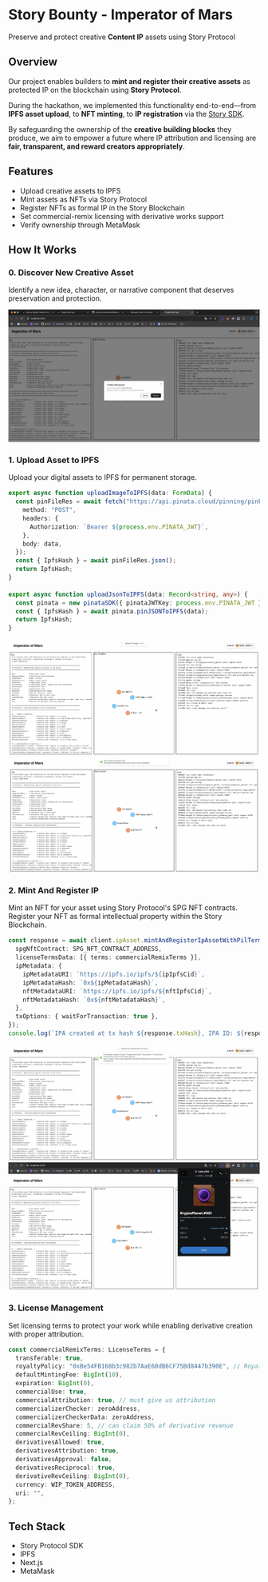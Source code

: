 # Story Bounty - Imperator of Mars

Preserve and protect creative **Content IP** assets using Story Protocol

## Overview

Our project enables builders to **mint and register their creative assets** as protected IP on the blockchain using **Story Protocol**.

During the hackathon, we implemented this functionality end-to-end—from **IPFS asset upload**, to **NFT minting**, to **IP registration** via the [Story SDK](https://github.com/storyprotocol/sdk).

By safeguarding the ownership of the **creative building blocks** they produce, we aim to empower a future where IP attribution and licensing are **fair, transparent, and reward creators appropriately**.

## Features

- Upload creative assets to IPFS
- Mint assets as NFTs via Story Protocol
- Register NFTs as formal IP in the Story Blockchain
- Set commercial-remix licensing with derivative works support
- Verify ownership through MetaMask

## How It Works

### 0. Discover New Creative Asset  
Identify a new idea, character, or narrative component that deserves preservation and protection.  

![step0](./image/0_discover_asset.png)

### 1. Upload Asset to IPFS  
Upload your digital assets to IPFS for permanent storage.  


```ts
export async function uploadImageToIPFS(data: FormData) {
  const pinFileRes = await fetch("https://api.pinata.cloud/pinning/pinFileToIPFS", {
    method: "POST",
    headers: {
      Authorization: `Bearer ${process.env.PINATA_JWT}`,
    },
    body: data,
  });
  const { IpfsHash } = await pinFileRes.json();
  return IpfsHash;
}

export async function uploadJsonToIPFS(data: Record<string, any>) {
  const pinata = new pinataSDK({ pinataJWTKey: process.env.PINATA_JWT });
  const { IpfsHash } = await pinata.pinJSONToIPFS(data);
  return IpfsHash;
}
```


![step1_1](./image/1_1_upload_ipfs.png)
![step1_2](./image/1_2_upload_ipfs.png)

### 2. Mint And Register IP
Mint an NFT for your asset using Story Protocol's SPG NFT contracts.  
Register your NFT as formal intellectual property within the Story Blockchain.


```ts
const response = await client.ipAsset.mintAndRegisterIpAssetWithPilTerms({
  spgNftContract: SPG_NFT_CONTRACT_ADDRESS,
  licenseTermsData: [{ terms: commercialRemixTerms }],
  ipMetadata: {
    ipMetadataURI: `https://ipfs.io/ipfs/${ipIpfsCid}`,
    ipMetadataHash: `0x${ipMetadataHash}`,
    nftMetadataURI: `https://ipfs.io/ipfs/${nftIpfsCid}`,
    nftMetadataHash: `0x${nftMetadataHash}`,
  },
  txOptions: { waitForTransaction: true },
});
console.log(`IPA created at tx hash ${response.txHash}, IPA ID: ${response.ipId}`);
```


![step2_1](./image/2_1_mint_register_ip.png)
![step1_2](./image/2_2_metamask.png)

### 3. License Management  
Set licensing terms to protect your work while enabling derivative creation with proper attribution.

```ts
const commercialRemixTerms: LicenseTerms = {
  transferable: true,
  royaltyPolicy: "0xBe54FB168b3c982b7AaE60dB6CF75Bd8447b390E", // RoyaltyPolicyLAP address from https://docs.story.foundation/docs/deployed-smart-contracts
  defaultMintingFee: BigInt(10),
  expiration: BigInt(0),
  commercialUse: true,
  commercialAttribution: true, // must give us attribution
  commercializerChecker: zeroAddress,
  commercializerCheckerData: zeroAddress,
  commercialRevShare: 5, // can claim 50% of derivative revenue
  commercialRevCeiling: BigInt(0),
  derivativesAllowed: true,
  derivativesAttribution: true,
  derivativesApproval: false,
  derivativesReciprocal: true,
  derivativeRevCeiling: BigInt(0),
  currency: WIP_TOKEN_ADDRESS,
  uri: "",
};
```

## Tech Stack
- Story Protocol SDK
- IPFS
- Next.js
- MetaMask
